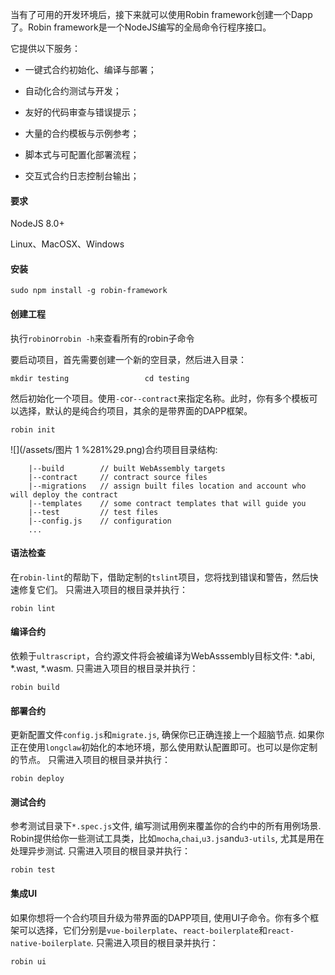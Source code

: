 当有了可用的开发环境后，接下来就可以使用Robin framework创建一个Dapp了。Robin framework是一个NodeJS编写的全局命令行程序接口。

它提供以下服务：

* 一键式合约初始化、编译与部署；

* 自动化合约测试与开发；

* 友好的代码审查与错误提示；

* 大量的合约模板与示例参考；

* 脚本式与可配置化部署流程；

* 交互式合约日志控制台输出；

#### **要求**

NodeJS 8.0+

Linux、MacOSX、Windows

#### **安装**

`sudo npm install -g robin-framework`

#### **创建工程**

执行`robin`or`robin -h`来查看所有的robin子命令

要启动项目，首先需要创建一个新的空目录，然后进入目录：

`mkdir testing                
 cd testing`

然后初始化一个项目。使用`-c`or`--contract`来指定名称。此时，你有多个模板可以选择，默认的是纯合约项目，其余的是带界面的DAPP框架。

```
robin init
```

![](/assets/图片 1 %281%29.png)合约项目目录结构:

```
    |--build        // built WebAssembly targets
    |--contract     // contract source files
    |--migrations   // assign built files location and account who will deploy the contract
    |--templates    // some contract templates that will guide you
    |--test         // test files 
    |--config.js    // configuration
    ...
```

#### 语法检查

在`robin-lint`的帮助下，借助定制的`tslint`项目，您将找到错误和警告，然后快速修复它们。 只需进入项目的根目录并执行：

```
robin lint
```

#### 编译合约

依赖于`ultrascript`，合约源文件将会被编译为WebAsssembly目标文件: \*.abi, \*.wast, \*.wasm. 只需进入项目的根目录并执行：

```
robin build
```

#### 部署合约

更新配置文件`config.js`和`migrate.js`, 确保你已正确连接上一个超脑节点. 如果你正在使用`longclaw`初始化的本地环境，那么使用默认配置即可。也可以是你定制的节点。 只需进入项目的根目录并执行：

```
robin deploy
```

#### 测试合约

参考测试目录下`*.spec.js`文件, 编写测试用例来覆盖你的合约中的所有用例场景. Robin提供给你一些测试工具类，比如`mocha`,`chai`,`u3.js`and`u3-utils`, 尤其是用在处理异步测试. 只需进入项目的根目录并执行：

```
robin test
```

#### 集成UI

如果你想将一个合约项目升级为带界面的DAPP项目, 使用UI子命令。你有多个框架可以选择，它们分别是`vue-boilerplate`、`react-boilerplate`和`react-native-boilerplate`. 只需进入项目的根目录并执行：

```
robin ui
```



